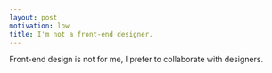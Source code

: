 ```yaml
---
layout: post
motivation: low 
title: I'm not a front-end designer.
---
```

Front-end design is not for me, I prefer to collaborate with designers.
